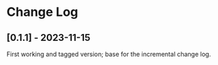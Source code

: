 # Change Log

## [0.1.1] - 2023-11-15

First working and tagged version; base for the incremental change log.
